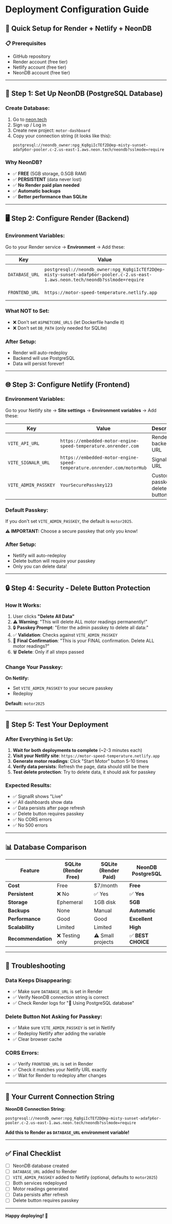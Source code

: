 # Deployment Configuration Guide

## 🚀 Quick Setup for Render + Netlify + NeonDB

### 📋 Prerequisites
- GitHub repository
- Render account (free tier)
- Netlify account (free tier)
- NeonDB account (free tier)

---

## 🐘 Step 1: Set Up NeonDB (PostgreSQL Database)

### Create Database:
1. Go to [neon.tech](https://neon.tech)
2. Sign up / Log in
3. Create new project: `motor-dashboard`
4. Copy your connection string (it looks like this):
   ```
   postgresql://neondb_owner:npg_Kq8giIcTEf2D@ep-misty-sunset-adafp6or-pooler.c-2.us-east-1.aws.neon.tech/neondb?sslmode=require
   ```

### Why NeonDB?
- ✅ **FREE** (5GB storage, 0.5GB RAM)
- ✅ **PERSISTENT** (data never lost)
- ✅ **No Render paid plan needed**
- ✅ **Automatic backups**
- ✅ **Better performance than SQLite**

---

## 🖥️ Step 2: Configure Render (Backend)

### Environment Variables:
Go to your Render service → **Environment** → Add these:

| Key | Value | Description |
|-----|-------|-------------|
| `DATABASE_URL` | `postgresql://neondb_owner:npg_Kq8giIcTEf2D@ep-misty-sunset-adafp6or-pooler.c-2.us-east-1.aws.neon.tech/neondb?sslmode=require` | NeonDB connection string |
| `FRONTEND_URL` | `https://motor-speed-temperature.netlify.app` | Your Netlify URL |

### What NOT to Set:
- ❌ Don't set `ASPNETCORE_URLS` (let Dockerfile handle it)
- ❌ Don't set `DB_PATH` (only needed for SQLite)

### After Setup:
- Render will auto-redeploy
- Backend will use PostgreSQL
- Data will persist forever!

---

## 🌐 Step 3: Configure Netlify (Frontend)

### Environment Variables:
Go to your Netlify site → **Site settings** → **Environment variables** → Add these:

| Key | Value | Description |
|-----|-------|-------------|
| `VITE_API_URL` | `https://embedded-motor-engine-speed-temperature.onrender.com` | Render backend URL |
| `VITE_SIGNALR_URL` | `https://embedded-motor-engine-speed-temperature.onrender.com/motorHub` | SignalR hub URL |
| `VITE_ADMIN_PASSKEY` | `YourSecurePasskey123` | Custom passkey for delete button |

### Default Passkey:
If you don't set `VITE_ADMIN_PASSKEY`, the default is `motor2025`.

**⚠️ IMPORTANT:** Choose a secure passkey that only you know!

### After Setup:
- Netlify will auto-redeploy
- Delete button will require your passkey
- Only you can delete data!

---

## 🔒 Step 4: Security - Delete Button Protection

### How It Works:
1. User clicks **"Delete All Data"**
2. ⚠️ **Warning**: "This will delete ALL motor readings permanently!"
3. 🔒 **Passkey Prompt**: "Enter the admin passkey to delete all data:"
4. ✅ **Validation**: Checks against `VITE_ADMIN_PASSKEY`
5. 🔐 **Final Confirmation**: "This is your FINAL confirmation. Delete ALL motor readings?"
6. 🗑️ **Delete**: Only if all steps passed

### Change Your Passkey:
**On Netlify:**
- Set `VITE_ADMIN_PASSKEY` to your secure passkey
- Redeploy

**Default:** `motor2025`

---

## 🎯 Step 5: Test Your Deployment

### After Everything is Set Up:

1. **Wait for both deployments to complete** (~2-3 minutes each)
2. **Visit your Netlify site**: `https://motor-speed-temperature.netlify.app`
3. **Generate motor readings**: Click "Start Motor" button 5-10 times
4. **Verify data persists**: Refresh the page, data should still be there
5. **Test delete protection**: Try to delete data, it should ask for passkey

### Expected Results:
- ✅ SignalR shows "Live"
- ✅ All dashboards show data
- ✅ Data persists after page refresh
- ✅ Delete button requires passkey
- ✅ No CORS errors
- ✅ No 500 errors

---

## 📊 Database Comparison

| Feature | SQLite (Render Free) | SQLite (Render Paid) | NeonDB PostgreSQL |
|---------|---------------------|----------------------|-------------------|
| **Cost** | Free | $7/month | **Free** |
| **Persistent** | ❌ No | ✅ Yes | ✅ **Yes** |
| **Storage** | Ephemeral | 1GB disk | **5GB** |
| **Backups** | None | Manual | **Automatic** |
| **Performance** | Good | Good | **Excellent** |
| **Scalability** | Limited | Limited | **High** |
| **Recommendation** | ❌ Testing only | ⚠️ Small projects | ✅ **BEST CHOICE** |

---

## 🔧 Troubleshooting

### Data Keeps Disappearing:
- ✅ Make sure `DATABASE_URL` is set in Render
- ✅ Verify NeonDB connection string is correct
- ✅ Check Render logs for "🐘 Using PostgreSQL database"

### Delete Button Not Asking for Passkey:
- ✅ Make sure `VITE_ADMIN_PASSKEY` is set in Netlify
- ✅ Redeploy Netlify after adding the variable
- ✅ Clear browser cache

### CORS Errors:
- ✅ Verify `FRONTEND_URL` is set in Render
- ✅ Check it matches your Netlify URL exactly
- ✅ Wait for Render to redeploy after changes

---

## 📝 Your Current Connection String

**NeonDB Connection String:**
```
postgresql://neondb_owner:npg_Kq8giIcTEf2D@ep-misty-sunset-adafp6or-pooler.c-2.us-east-1.aws.neon.tech/neondb?sslmode=require
```

**Add this to Render as `DATABASE_URL` environment variable!**

---

## ✅ Final Checklist

- [ ] NeonDB database created
- [ ] `DATABASE_URL` added to Render
- [ ] `VITE_ADMIN_PASSKEY` added to Netlify (optional, defaults to `motor2025`)
- [ ] Both services redeployed
- [ ] Motor readings generated
- [ ] Data persists after refresh
- [ ] Delete button requires passkey

---

**Happy deploying! 🎉**

